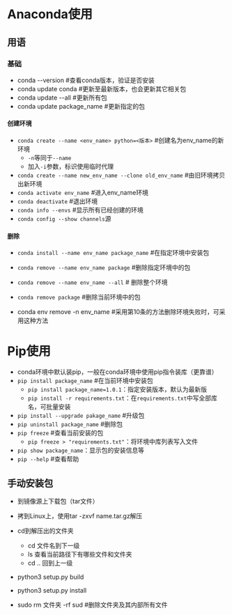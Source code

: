 # Anaconda使用

## 用语

### 基础

- conda --version #查看conda版本，验证是否安装
- conda update conda #更新至最新版本，也会更新其它相关包
- conda update --all #更新所有包
- conda update package_name #更新指定的包

#### 创建环境

- `conda create --name <env_name> python=<版本>` #创建名为env_name的新环境
  - `-n`等同于`--name`
  - 加入`-i`参数，标识使用临时代理
- `conda create --name new_env_name --clone old_env_name` #由旧环境拷贝出新环境
- `conda activate env_name` #进入env_name环境
- `conda deactivate` #退出环境
- `conda info --envs` #显示所有已经创建的环境
- `conda config --show channels`源

#### 删除

- `conda install --name env_name package_name` #在指定环境中安装包
- `conda remove --name env_name package` #删除指定环境中的包
- `conda remove --name env_name --all` # 删除整个环境 
- `conda remove package` #删除当前环境中的包

- conda env remove -n env_name #采用第10条的方法删除环境失败时，可采用这种方法

# Pip使用

- conda环境中默认装pip，一般在conda环境中使用pip指令装库（更靠谱）
- `pip install package_name` #在当前环境中安装包
  - `pip install package_name=1.0.1`：指定安装版本，默认为最新版
  - `pip install -r requirements.txt`：在`requirements.txt`中写全部库名，可批量安装
- `pip install --upgrade pakage_name` #升级包
- `pip uninstall package_name` #删除包
- `pip freeze` #查看当前安装的包
  - `pip freeze > "requirements.txt"`：将环境中库列表写入文件
- `pip show package_name`：显示包的安装信息等
- `pip --help` #查看帮助

## 手动安装包

- 到镜像源上下载包（tar文件）
- 拷到Linux上，使用tar -zxvf name.tar.gz解压
- cd到解压出的文件夹
  - cd 文件名到下一级
  - ls 查看当前路径下有哪些文件和文件夹
  - cd .. 回到上一级
- python3 setup.py build
- python3 setup.py install

- sudo rm 文件夹 -rf sud #删除文件夹及其内部所有文件